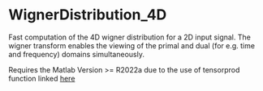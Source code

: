 # WignerDistribution_4D
 Fast computation of the 4D wigner distribution for a 2D input signal. The wigner transform enables the viewing of the primal and dual (for e.g. time and frequency) domains simultaneously.
 
 Requires the Matlab Version >= R2022a due to the use of tensorprod function linked [here](https://www.mathworks.com/help/matlab/ref/tensorprod.html)

